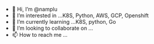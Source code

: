 - 👋 Hi, I’m @namplu
- 👀 I’m interested in ...K8S, Python, AWS, GCP, Openshift
- 🌱 I’m currently learning ...K8S, python, Go
- 💞️ I’m looking to collaborate on ...
- 📫 How to reach me ...

<!---
namplu/namplu is a ✨ special ✨ repository because its `README.md` (this file) appears on your GitHub profile.
You can click the Preview link to take a look at your changes.
--->
